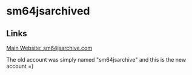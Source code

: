 # sm64jsarchived

## Links

[Main Website: sm64jsarchive.com](https://sm64jsarchive.com)

The old account was simply named "sm64jsarchive" and this is the new account =)
